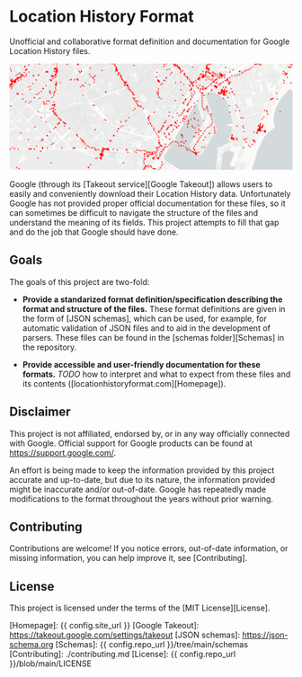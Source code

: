 # Location History Format

Unofficial and collaborative format definition and documentation for Google Location History files.

![Example of Location History data on a map.](./static/hero.png)

Google (through its [Takeout service][Google Takeout]) allows users to easily and conveniently download their Location History data.
Unfortunately Google has not provided proper official documentation for these files, so it can sometimes be difficult to navigate the structure of the files and understand the meaning of its fields.
This project attempts to fill that gap and do the job that Google should have done.


## Goals

The goals of this project are two-fold:

- **Provide a standarized format definition/specification describing the format and structure of the files.**
These format definitions are given in the form of [JSON schemas], which can be used, for example, for automatic validation of JSON files and to aid in the development of parsers.
These files can be found in the [schemas folder][Schemas] in the repository.

- **Provide accessible and user-friendly documentation for these formats.** *TODO* how to interpret and what to expect from these files and its contents ([locationhistoryformat.com][Homepage]).


## Disclaimer

This project is not affiliated, endorsed by, or in any way officially connected with Google.
Official support for Google products can be found at <https://support.google.com/>.

An effort is being made to keep the information provided by this project accurate and up-to-date,
but due to its nature, the information provided might be inaccurate and/or out-of-date.
Google has repeatedly made modifications to the format throughout the years without prior warning.


## Contributing

Contributions are welcome!
If you notice errors, out-of-date information, or missing information, you can help improve it, see [Contributing].


## License

This project is licensed under the terms of the [MIT License][License].


[Homepage]: {{ config.site_url }}
[Google Takeout]: https://takeout.google.com/settings/takeout
[JSON schemas]: https://json-schema.org
[Schemas]: {{ config.repo_url }}/tree/main/schemas
[Contributing]: ./contributing.md
[License]: {{ config.repo_url }}/blob/main/LICENSE
